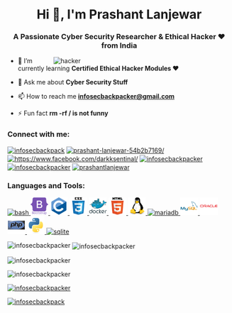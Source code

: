 <h1 align="center">Hi 👋, I'm Prashant Lanjewar</h1>
<h3 align="center">A Passionate Cyber Security Researcher & Ethical Hacker ❤ from India</h3>
<img align="right" alt="hacker" width="400" src="">


- 🌱 I’m currently learning **Certified Ethical Hacker Modules ❤**

- 💬 Ask me about **Cyber Security Stuff**

- 📫 How to reach me **infosecbackpacker@gmail.com**

- ⚡ Fun fact **rm -rf / is not funny**

<h3 align="left">Connect with me:</h3>
<p align="left">
<a href="https://twitter.com/infosecbackpack" target="blank"><img align="center" src="https://raw.githubusercontent.com/rahuldkjain/github-profile-readme-generator/master/src/images/icons/Social/twitter.svg" alt="infosecbackpack" height="30" width="40" /></a>
<a href="https://linkedin.com/in/prashant-lanjewar-54b2b7169/" target="blank"><img align="center" src="https://raw.githubusercontent.com/rahuldkjain/github-profile-readme-generator/master/src/images/icons/Social/linked-in-alt.svg" alt="prashant-lanjewar-54b2b7169/" height="30" width="40" /></a>
<a href="https://fb.com/https://www.facebook.com/darkksentinal/" target="blank"><img align="center" src="https://raw.githubusercontent.com/rahuldkjain/github-profile-readme-generator/master/src/images/icons/Social/facebook.svg" alt="https://www.facebook.com/darkksentinal/" height="30" width="40" /></a>
<a href="https://instagram.com/infosecbackpacker" target="blank"><img align="center" src="https://raw.githubusercontent.com/rahuldkjain/github-profile-readme-generator/master/src/images/icons/Social/instagram.svg" alt="infosecbackpacker" height="30" width="40" /></a>
<a href="https://www.youtube.com/c/infosecbackpacker" target="blank"><img align="center" src="https://raw.githubusercontent.com/rahuldkjain/github-profile-readme-generator/master/src/images/icons/Social/youtube.svg" alt="infosecbackpacker" height="30" width="40" /></a>
<a href="https://www.hackerrank.com/prashantlanjewar" target="blank"><img align="center" src="https://raw.githubusercontent.com/rahuldkjain/github-profile-readme-generator/master/src/images/icons/Social/hackerrank.svg" alt="prashantlanjewar" height="30" width="40" /></a>
</p>

<h3 align="left">Languages and Tools:</h3>
<p align="left"> <a href="https://www.gnu.org/software/bash/" target="_blank" rel="noreferrer"> <img src="https://www.vectorlogo.zone/logos/gnu_bash/gnu_bash-icon.svg" alt="bash" width="40" height="40"/> </a> <a href="https://getbootstrap.com" target="_blank" rel="noreferrer"> <img src="https://raw.githubusercontent.com/devicons/devicon/master/icons/bootstrap/bootstrap-plain-wordmark.svg" alt="bootstrap" width="40" height="40"/> </a> <a href="https://www.cprogramming.com/" target="_blank" rel="noreferrer"> <img src="https://raw.githubusercontent.com/devicons/devicon/master/icons/c/c-original.svg" alt="c" width="40" height="40"/> </a> <a href="https://www.w3schools.com/css/" target="_blank" rel="noreferrer"> <img src="https://raw.githubusercontent.com/devicons/devicon/master/icons/css3/css3-original-wordmark.svg" alt="css3" width="40" height="40"/> </a> <a href="https://www.docker.com/" target="_blank" rel="noreferrer"> <img src="https://raw.githubusercontent.com/devicons/devicon/master/icons/docker/docker-original-wordmark.svg" alt="docker" width="40" height="40"/> </a> <a href="https://www.w3.org/html/" target="_blank" rel="noreferrer"> <img src="https://raw.githubusercontent.com/devicons/devicon/master/icons/html5/html5-original-wordmark.svg" alt="html5" width="40" height="40"/> </a> <a href="https://www.linux.org/" target="_blank" rel="noreferrer"> <img src="https://raw.githubusercontent.com/devicons/devicon/master/icons/linux/linux-original.svg" alt="linux" width="40" height="40"/> </a> <a href="https://mariadb.org/" target="_blank" rel="noreferrer"> <img src="https://www.vectorlogo.zone/logos/mariadb/mariadb-icon.svg" alt="mariadb" width="40" height="40"/> </a> <a href="https://www.mysql.com/" target="_blank" rel="noreferrer"> <img src="https://raw.githubusercontent.com/devicons/devicon/master/icons/mysql/mysql-original-wordmark.svg" alt="mysql" width="40" height="40"/> </a> <a href="https://www.oracle.com/" target="_blank" rel="noreferrer"> <img src="https://raw.githubusercontent.com/devicons/devicon/master/icons/oracle/oracle-original.svg" alt="oracle" width="40" height="40"/> </a> <a href="https://www.php.net" target="_blank" rel="noreferrer"> <img src="https://raw.githubusercontent.com/devicons/devicon/master/icons/php/php-original.svg" alt="php" width="40" height="40"/> </a> <a href="https://www.python.org" target="_blank" rel="noreferrer"> <img src="https://raw.githubusercontent.com/devicons/devicon/master/icons/python/python-original.svg" alt="python" width="40" height="40"/> </a> <a href="https://www.sqlite.org/" target="_blank" rel="noreferrer"> <img src="https://www.vectorlogo.zone/logos/sqlite/sqlite-icon.svg" alt="sqlite" width="40" height="40"/> </a> </p>

<p><img align="left" src="https://github-readme-stats.vercel.app/api/top-langs?username=infosecbackpacker&show_icons=true&locale=en&layout=compact" alt="infosecbackpacker" /></p>

<p>&nbsp;<img align="center" src="https://github-readme-stats.vercel.app/api?username=infosecbackpacker&show_icons=true&locale=en" alt="infosecbackpacker" /></p>

<p><img align="center" src="https://github-readme-streak-stats.herokuapp.com/?user=infosecbackpacker&" alt="infosecbackpacker" /></p>

<p align="left"> <img src="https://komarev.com/ghpvc/?username=infosecbackpacker&label=Profile%20views&color=0e75b6&style=flat" alt="infosecbackpacker" /> </p>

<p align="left"> <a href="https://github.com/ryo-ma/github-profile-trophy"><img src="https://github-profile-trophy.vercel.app/?username=infosecbackpacker" alt="infosecbackpacker" /></a> </p>

<p align="left"> <a href="https://twitter.com/infosecbackpack" target="blank"><img src="https://img.shields.io/twitter/follow/infosecbackpack?logo=twitter&style=for-the-badge" alt="infosecbackpack" /></a> </p>
